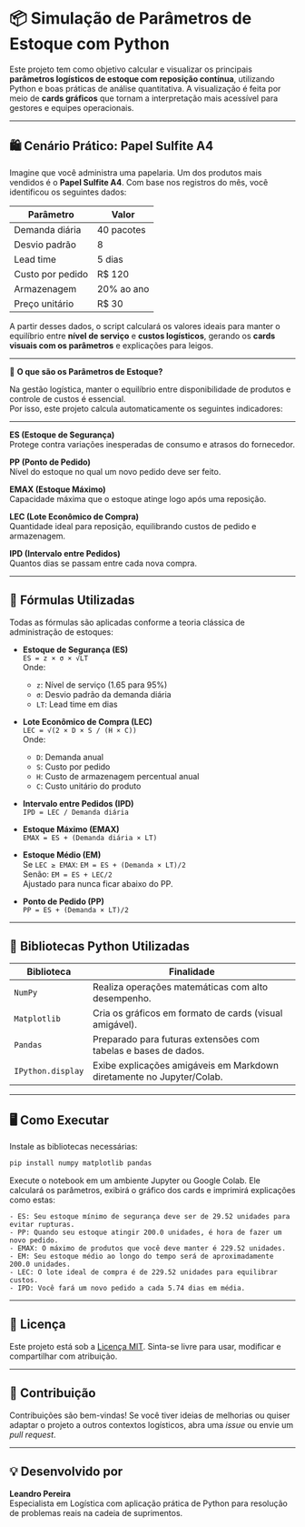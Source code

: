 # 📦 Simulação de Parâmetros de Estoque com Python

Este projeto tem como objetivo calcular e visualizar os principais **parâmetros logísticos de estoque com reposição contínua**, utilizando Python e boas práticas de análise quantitativa. A visualização é feita por meio de **cards gráficos** que tornam a interpretação mais acessível para gestores e equipes operacionais.

---

## 🛍️ Cenário Prático: Papel Sulfite A4

Imagine que você administra uma papelaria. Um dos produtos mais vendidos é o **Papel Sulfite A4**. Com base nos registros do mês, você identificou os seguintes dados:

| Parâmetro | Valor |
|----------|-------|
| Demanda diária | 40 pacotes |
| Desvio padrão | 8 |
| Lead time | 5 dias |
| Custo por pedido | R$ 120 |
| Armazenagem | 20% ao ano |
| Preço unitário | R$ 30 |

A partir desses dados, o script calculará os valores ideais para manter o equilíbrio entre **nível de serviço** e **custos logísticos**, gerando os **cards visuais com os parâmetros** e explicações para leigos.

---

🧠 **O que são os Parâmetros de Estoque?**

Na gestão logística, manter o equilíbrio entre disponibilidade de produtos e controle de custos é essencial.  
Por isso, este projeto calcula automaticamente os seguintes indicadores:

---

**ES (Estoque de Segurança)**  
Protege contra variações inesperadas de consumo e atrasos do fornecedor.

**PP (Ponto de Pedido)**  
Nível do estoque no qual um novo pedido deve ser feito.

**EMAX (Estoque Máximo)**  
Capacidade máxima que o estoque atinge logo após uma reposição.

**LEC (Lote Econômico de Compra)**  
Quantidade ideal para reposição, equilibrando custos de pedido e armazenagem.

**IPD (Intervalo entre Pedidos)**  
Quantos dias se passam entre cada nova compra.

---

## 📐 Fórmulas Utilizadas

Todas as fórmulas são aplicadas conforme a teoria clássica de administração de estoques:

- **Estoque de Segurança (ES)**  
  `ES = z × σ × √LT`  
  Onde:
  - `z`: Nível de serviço (1.65 para 95%)
  - `σ`: Desvio padrão da demanda diária
  - `LT`: Lead time em dias

- **Lote Econômico de Compra (LEC)**  
  `LEC = √(2 × D × S / (H × C))`  
  Onde:
  - `D`: Demanda anual
  - `S`: Custo por pedido
  - `H`: Custo de armazenagem percentual anual
  - `C`: Custo unitário do produto

- **Intervalo entre Pedidos (IPD)**  
  `IPD = LEC / Demanda diária`

- **Estoque Máximo (EMAX)**  
  `EMAX = ES + (Demanda diária × LT)`

- **Estoque Médio (EM)**  
  Se `LEC ≥ EMAX`: `EM = ES + (Demanda × LT)/2`  
  Senão: `EM = ES + LEC/2`  
  Ajustado para nunca ficar abaixo do PP.

- **Ponto de Pedido (PP)**  
  `PP = ES + (Demanda × LT)/2`

---

## 🧰 Bibliotecas Python Utilizadas

Biblioteca | Finalidade |
|------------|------------|
| `NumPy`    | Realiza operações matemáticas com alto desempenho. |
| `Matplotlib` | Cria os gráficos em formato de cards (visual amigável). |
| `Pandas`   | Preparado para futuras extensões com tabelas e bases de dados. |
| `IPython.display` | Exibe explicações amigáveis em Markdown diretamente no Jupyter/Colab. |

---



## 🖥️ Como Executar

Instale as bibliotecas necessárias:

```bash
pip install numpy matplotlib pandas
```

Execute o notebook em um ambiente Jupyter ou Google Colab. Ele calculará os parâmetros, exibirá o gráfico dos cards e imprimirá explicações como estas:

```
- ES: Seu estoque mínimo de segurança deve ser de 29.52 unidades para evitar rupturas.
- PP: Quando seu estoque atingir 200.0 unidades, é hora de fazer um novo pedido.
- EMAX: O máximo de produtos que você deve manter é 229.52 unidades.
- EM: Seu estoque médio ao longo do tempo será de aproximadamente 200.0 unidades.
- LEC: O lote ideal de compra é de 229.52 unidades para equilibrar custos.
- IPD: Você fará um novo pedido a cada 5.74 dias em média.
```

---

## 📄 Licença

Este projeto está sob a [Licença MIT](LICENSE). Sinta-se livre para usar, modificar e compartilhar com atribuição.

---

## 🤝 Contribuição

Contribuições são bem-vindas! Se você tiver ideias de melhorias ou quiser adaptar o projeto a outros contextos logísticos, abra uma *issue* ou envie um *pull request*.

---

## 💡 Desenvolvido por

**Leandro Pereira**  
Especialista em Logística com aplicação prática de Python para resolução de problemas reais na cadeia de suprimentos.
